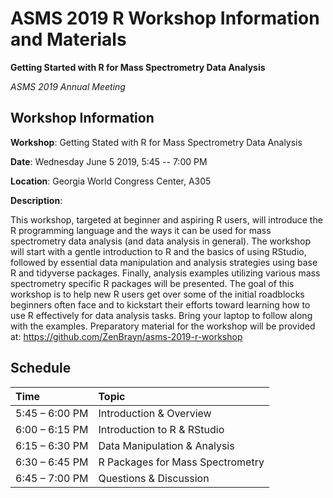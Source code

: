 # ASMS 2019 R Workshop Information and Materials

**Getting Started with R for Mass Spectrometry Data Analysis**

*ASMS 2019 Annual Meeting*


## Workshop Information

**Workshop**: Getting Stated with R for Mass Spectrometry Data Analysis

**Date**: Wednesday June 5 2019, 5:45 -- 7:00 PM

**Location**: Georgia World Congress Center, A305

**Description**:

This workshop, targeted at beginner and aspiring R users, will introduce the R programming language and the ways it can be used for mass spectrometry data analysis (and data analysis in general). The workshop will start with a gentle introduction to R and the basics of using RStudio, followed by essential data manipulation and analysis strategies using base R and tidyverse packages. Finally, analysis examples utilizing various mass spectrometry specific R packages will be presented. The goal of this workshop is to help new R users get over some of the initial roadblocks beginners often face and to kickstart their efforts toward learning how to use R effectively for data analysis tasks. Bring your laptop to follow along with the examples. Preparatory material for the workshop will be provided at: https://github.com/ZenBrayn/asms-2019-r-workshop

## Schedule

| Time | Topic | 
| :-  | :- |
| 5:45 – 6:00 PM | Introduction & Overview |
| 6:00 – 6:15 PM | Introduction to R & RStudio |
| 6:15 – 6:30 PM | Data Manipulation & Analysis |
| 6:30 – 6:45 PM | R Packages for Mass Spectrometry |
| 6:45 – 7:00 PM | Questions & Discussion |
